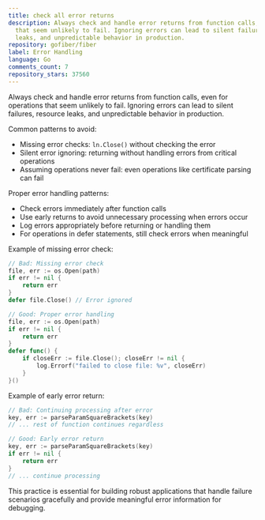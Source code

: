 ```yaml
---
title: check all error returns
description: Always check and handle error returns from function calls, even for operations
  that seem unlikely to fail. Ignoring errors can lead to silent failures, resource
  leaks, and unpredictable behavior in production.
repository: gofiber/fiber
label: Error Handling
language: Go
comments_count: 7
repository_stars: 37560
---
```


Always check and handle error returns from function calls, even for operations that seem unlikely to fail. Ignoring errors can lead to silent failures, resource leaks, and unpredictable behavior in production.

Common patterns to avoid:
- Missing error checks: `ln.Close()` without checking the error
- Silent error ignoring: returning without handling errors from critical operations
- Assuming operations never fail: even operations like certificate parsing can fail

Proper error handling patterns:
- Check errors immediately after function calls
- Use early returns to avoid unnecessary processing when errors occur
- Log errors appropriately before returning or handling them
- For operations in defer statements, still check errors when meaningful

Example of missing error check:
```go
// Bad: Missing error check
file, err := os.Open(path)
if err != nil {
    return err
}
defer file.Close() // Error ignored

// Good: Proper error handling
file, err := os.Open(path)
if err != nil {
    return err
}
defer func() {
    if closeErr := file.Close(); closeErr != nil {
        log.Errorf("failed to close file: %v", closeErr)
    }
}()
```

Example of early error return:
```go
// Bad: Continuing processing after error
key, err := parseParamSquareBrackets(key)
// ... rest of function continues regardless

// Good: Early error return
key, err := parseParamSquareBrackets(key)
if err != nil {
    return err
}
// ... continue processing
```

This practice is essential for building robust applications that handle failure scenarios gracefully and provide meaningful error information for debugging.